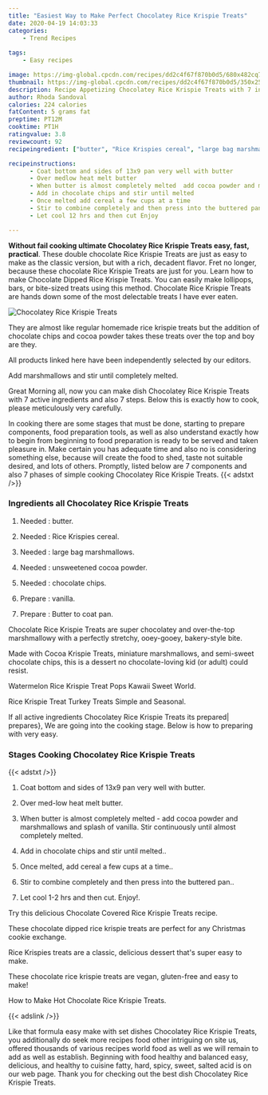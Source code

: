 ```yaml
---
title: "Easiest Way to Make Perfect Chocolatey Rice Krispie Treats"
date: 2020-04-19 14:03:33
categories:
    - Trend Recipes
    
tags:
    - Easy recipes

image: https://img-global.cpcdn.com/recipes/dd2c4f67f870b0d5/680x482cq70/chocolatey-rice-krispie-treats-recipe-main-photo.jpg
thumbnail: https://img-global.cpcdn.com/recipes/dd2c4f67f870b0d5/350x250cq70/chocolatey-rice-krispie-treats-recipe-main-photo.jpg
description: Recipe Appetizing Chocolatey Rice Krispie Treats with 7 ingredients and 7 stages of easy cooking.
author: Rhoda Sandoval
calories: 224 calories
fatContent: 5 grams fat
preptime: PT12M
cooktime: PT1H
ratingvalue: 3.8
reviewcount: 92
recipeingredient: ["butter", "Rice Krispies cereal", "large bag marshmallows", "unsweetened cocoa powder", "chocolate chips", "vanilla", "Butter to coat pan"]

recipeinstructions: 
      - Coat bottom and sides of 13x9 pan very well with butter 
      - Over medlow heat melt butter 
      - When butter is almost completely melted  add cocoa powder and marshmallows and splash of vanilla Stir continuously until almost completely melted 
      - Add in chocolate chips and stir until melted 
      - Once melted add cereal a few cups at a time 
      - Stir to combine completely and then press into the buttered pan 
      - Let cool 12 hrs and then cut Enjoy

---
```




**Without fail cooking ultimate Chocolatey Rice Krispie Treats easy, fast, practical**. These double chocolate Rice Krispie Treats are just as easy to make as the classic version, but with a rich, decadent flavor. Fret no longer, because these chocolate Rice Krispie Treats are just for you. Learn how to make Chocolate Dipped Rice Krispie Treats. You can easily make lollipops, bars, or bite-sized treats using this method. Chocolate Rice Krispie Treats are hands down some of the most delectable treats I have ever eaten.


![Chocolatey Rice Krispie Treats](https://img-global.cpcdn.com/recipes/dd2c4f67f870b0d5/680x482cq70/chocolatey-rice-krispie-treats-recipe-main-photo.jpg "Chocolatey Rice Krispie Treats")



They are almost like regular homemade rice krispie treats but the addition of chocolate chips and cocoa powder takes these treats over the top and boy are they.

All products linked here have been independently selected by our editors.

Add marshmallows and stir until completely melted.


Great Morning all, now you can make dish Chocolatey Rice Krispie Treats with 7 active ingredients and also 7 steps. Below this is exactly how to cook, please meticulously very carefully.

In cooking there are some stages that must be done, starting to prepare components, food preparation tools, as well as also understand exactly how to begin from beginning to food preparation is ready to be served and taken pleasure in. Make certain you has adequate time and also no is considering something else, because will create the food to shed, taste not suitable desired, and lots of others. Promptly, listed below are 7 components and also 7 phases of simple cooking Chocolatey Rice Krispie Treats.
{{< adstxt />}}

### Ingredients all Chocolatey Rice Krispie Treats


1. Needed  : butter.

1. Needed  : Rice Krispies cereal.

1. Needed  : large bag marshmallows.

1. Needed  : unsweetened cocoa powder.

1. Needed  : chocolate chips.

1. Prepare  : vanilla.

1. Prepare  : Butter to coat pan.


Chocolate Rice Krispie Treats are super chocolatey and over-the-top marshmallowy with a perfectly stretchy, ooey-gooey, bakery-style bite.

Made with Cocoa Krispie Treats, miniature marshmallows, and semi-sweet chocolate chips, this is a dessert no chocolate-loving kid (or adult) could resist.

Watermelon Rice Krispie Treat Pops Kawaii Sweet World.

Rice Krispie Treat Turkey Treats Simple and Seasonal.


If all active ingredients Chocolatey Rice Krispie Treats its prepared| prepares}, We are going into the cooking stage. Below is how to preparing with very easy.

### Stages Cooking Chocolatey Rice Krispie Treats

{{< adstxt />}}


1. Coat bottom and sides of 13x9 pan very well with butter.



1. Over med-low heat melt butter.



1. When butter is almost completely melted - add cocoa powder and marshmallows and splash of vanilla. Stir continuously until almost completely melted.



1. Add in chocolate chips and stir until melted..



1. Once melted, add cereal a few cups at a time..



1. Stir to combine completely and then press into the buttered pan..



1. Let cool 1-2 hrs and then cut. Enjoy!.




Try this delicious Chocolate Covered Rice Krispie Treats recipe.

These chocolate dipped rice krispie treats are perfect for any Christmas cookie exchange.

Rice Krispies treats are a classic, delicious dessert that&#39;s super easy to make.

These chocolate rice krispie treats are vegan, gluten-free and easy to make!

How to Make Hot Chocolate Rice Krispie Treats.


{{< adslink />}}

Like that formula easy make with set dishes Chocolatey Rice Krispie Treats, you additionally do seek more recipes food other intriguing on site us, offered thousands of various recipes world food as well as we will remain to add as well as establish. Beginning with food healthy and balanced easy, delicious, and healthy to cuisine fatty, hard, spicy, sweet, salted acid is on our web page. Thank you for checking out the best dish Chocolatey Rice Krispie Treats.
